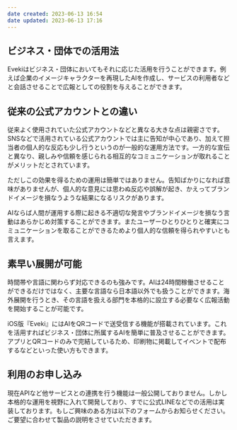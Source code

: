 ```yaml
---
date created: 2023-06-13 16:54
date updated: 2023-06-13 17:16
---
```


## ビジネス・団体での活用法

Evekiはビジネス・団体においてもそれに応じた活用を行うことができます。例えば企業のイメージキャラクターを再現したAIを作成し、サービスの利用者などと会話させることで広報としての役割を与えることができます。

## 従来の公式アカウントとの違い

従来よく使用されていた公式アカウントなどと異なる大きな点は親密さです。SNSなどで活用されている公式アカウントでは主に告知が中心であり、加えて担当者の個人的な反応も少し行うというのが一般的な運用方法です。一方的な宣伝と異なり、親しみや信頼を感じられる相互的なコミュニケーションが取れることがメリットだとされています。

ただしこの効果を得るための運用は簡単ではありません。告知ばかりになれば意味がありませんが、個人的な意見には思わぬ反応や誤解が起き、かえってブランドイメージを損なうような結果になるリスクがあります。

AIならば人間が運用する際に起きる不適切な発言やブランドイメージを損なう言動はあらかじめ対策することができます。またユーザーひとりひとりと確実にコミュニケーションを取ることができるためより個人的な信頼を得られやすいとも言えます。

## 素早い展開が可能

時間帯や言語に関わらず対応できるのも強みです。AIは24時間稼働させることができるだけではなく、主要な言語なら日本語以外でも扱うことができます。海外展開を行うとき、その言語を扱える部門を本格的に設立する必要なく広報活動を開始することが可能です。

iOS版『Eveki』にはAIをQRコードで送受信する機能が搭載されています。これを活用すればビジネス・団体に所属するAIを簡単に普及させることができます。アプリとQRコードのみで完結しているため、印刷物に掲載してイベントで配布するなどといった使い方もできます。

## 利用のお申し込み

現在APIなど他サービスとの連携を行う機能は一般公開しておりません。しかし本格的な運用を視野に入れて開発しており、すでに公式LINEなどでの活用は実装しております。もしご興味のある方は以下のフォームからお知らせください。ご要望に合わせて製品の説明をさせていただきます。


